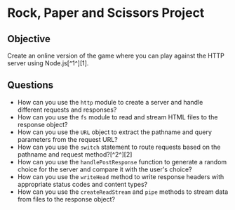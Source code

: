 # Rock, Paper and Scissors Project

## Objective
Create an online version of the game where you can play against the HTTP server using Node.js[^1^][1].

## Questions
- How can you use the `http` module to create a server and handle different requests and responses?
- How can you use the `fs` module to read and stream HTML files to the response object?
- How can you use the `URL` object to extract the pathname and query parameters from the request URL?
- How can you use the `switch` statement to route requests based on the pathname and request method?[^2^][2]
- How can you use the `handlePostResponse` function to generate a random choice for the server and compare it with the user's choice?
- How can you use the `writeHead` method to write response headers with appropriate status codes and content types?
- How can you use the `createReadStream` and `pipe` methods to stream data from files to the response object?


